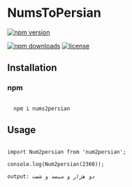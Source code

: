 # NumsToPersian
[![npm version](https://img.shields.io/npm/v/react-forceupdate.svg?style=flat-square)](https://www.npmjs.com/package/nums2persian?activeTab=versions)

[![npm downloads](https://img.shields.io/npm/dm/react-forceupdate.svg?style=flat-square)](https://www.npmjs.com/package/nums2persian)
[![license](https://img.shields.io/github/license/kunukn/react-forceupdate)](https://amisa.co)

## Installation

### npm
```

  npm i nums2persian

 ```

## Usage
 ```

 import Num2persian from 'num2persian';
 
 console.log(Num2persian(2360));
 
 output: دو هزار و سیصد و شصت
 
 ```
